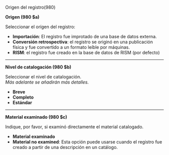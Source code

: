 Origen del registro(980)

**Origen (980 $a)**

Seleccionar el orígen del registro:

- **Importación**: El registro fue improtado de una base de datos externa.
- **Conversión retrospectiva**: el registro se originó en una publicación física y fue convertido a un formato leíble por máquinas.
- **RISM**: el registro fue creado en la base de datos de RISM (por defecto)

** **

**Nivel de catalogación (980 $b)**

Seleccionar el nivel de catalogación.   
_Más adelante se añadirán más detalles._

- **Breve**
- **Completo**
- **Estándar**

** **

**Material examinado (980 $c)**

Indique, por favor, si examinó directamente el material catalogado.

- **Material examinado**
- **Material no examined**: Esta opción puede usarse cuando el registro fue creado a partir de una descripción en un catálogo.